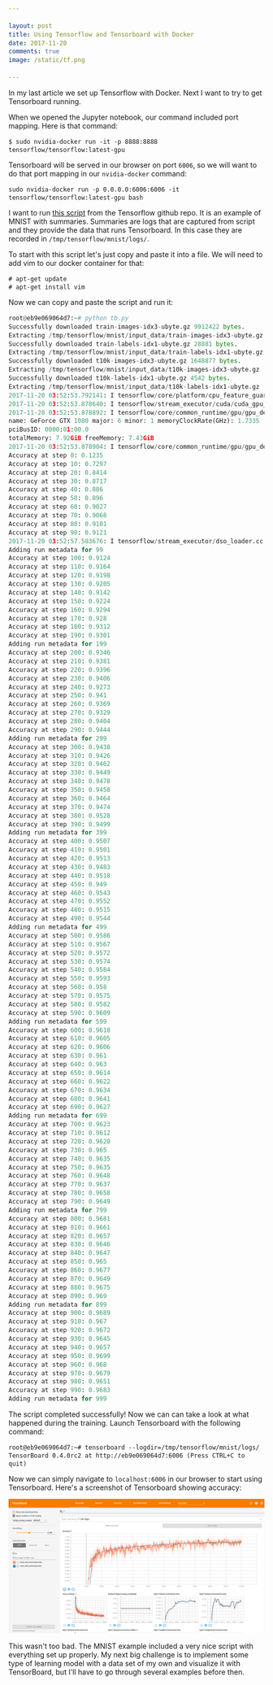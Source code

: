 ```yaml
---

layout: post
title: Using Tensorflow and Tensorboard with Docker
date: 2017-11-20
comments: true
image: /static/tf.png

---
```


In my last article we set up Tensorflow with Docker. Next I want to try to get Tensorboard running. 

When we opened the Jupyter notebook, our command included port mapping. Here is that command: 

```terminal
$ sudo nvidia-docker run -it -p 8888:8888 tensorflow/tensorflow:latest-gpu
```

Tensorboard will be served in our browser on port `6006`, so we will want to do that port mapping in our `nvidia-docker` command:


```terminal
sudo nvidia-docker run -p 0.0.0.0:6006:6006 -it tensorflow/tensorflow:latest-gpu bash
```

I want to run [this script](https://github.com/tensorflow/tensorflow/blob/master/tensorflow/examples/tutorials/mnist/mnist_with_summaries.py) from the Tensorflow github repo. It is an example of MNIST with summaries. Summaries are logs that are captured from script and they provide the data that runs Tensorboard. In this case they are recorded in `/tmp/tensorflow/mnist/logs/`. 

To start with this script let's just copy and paste it into a file. We will need to add vim to our docker container for that: 

```terminal
# apt-get update
# apt-get install vim
```

Now we can copy and paste the script and run it:

```python
root@eb9e069064d7:~# python tb.py 
Successfully downloaded train-images-idx3-ubyte.gz 9912422 bytes.
Extracting /tmp/tensorflow/mnist/input_data/train-images-idx3-ubyte.gz
Successfully downloaded train-labels-idx1-ubyte.gz 28881 bytes.
Extracting /tmp/tensorflow/mnist/input_data/train-labels-idx1-ubyte.gz
Successfully downloaded t10k-images-idx3-ubyte.gz 1648877 bytes.
Extracting /tmp/tensorflow/mnist/input_data/t10k-images-idx3-ubyte.gz
Successfully downloaded t10k-labels-idx1-ubyte.gz 4542 bytes.
Extracting /tmp/tensorflow/mnist/input_data/t10k-labels-idx1-ubyte.gz
2017-11-20 03:52:53.792141: I tensorflow/core/platform/cpu_feature_guard.cc:137] Your CPU supports instructions that this TensorFlow binary was not compiled to use: SSE4.1 SSE4.2 AVX AVX2 FMA
2017-11-20 03:52:53.878640: I tensorflow/stream_executor/cuda/cuda_gpu_executor.cc:892] successful NUMA node read from SysFS had negative value (-1), but there must be at least one NUMA node, so returning NUMA node zero
2017-11-20 03:52:53.878892: I tensorflow/core/common_runtime/gpu/gpu_device.cc:1030] Found device 0 with properties: 
name: GeForce GTX 1080 major: 6 minor: 1 memoryClockRate(GHz): 1.7335
pciBusID: 0000:01:00.0
totalMemory: 7.92GiB freeMemory: 7.43GiB
2017-11-20 03:52:53.878904: I tensorflow/core/common_runtime/gpu/gpu_device.cc:1120] Creating TensorFlow device (/device:GPU:0) -> (device: 0, name: GeForce GTX 1080, pci bus id: 0000:01:00.0, compute capability: 6.1)
Accuracy at step 0: 0.1235
Accuracy at step 10: 0.7297
Accuracy at step 20: 0.8414
Accuracy at step 30: 0.8717
Accuracy at step 40: 0.886
Accuracy at step 50: 0.896
Accuracy at step 60: 0.9027
Accuracy at step 70: 0.9068
Accuracy at step 80: 0.9101
Accuracy at step 90: 0.9121
2017-11-20 03:52:57.583676: I tensorflow/stream_executor/dso_loader.cc:139] successfully opened CUDA library libcupti.so.8.0 locally
Adding run metadata for 99
Accuracy at step 100: 0.9124
Accuracy at step 110: 0.9164
Accuracy at step 120: 0.9198
Accuracy at step 130: 0.9205
Accuracy at step 140: 0.9142
Accuracy at step 150: 0.9224
Accuracy at step 160: 0.9294
Accuracy at step 170: 0.928
Accuracy at step 180: 0.9312
Accuracy at step 190: 0.9301
Adding run metadata for 199
Accuracy at step 200: 0.9346
Accuracy at step 210: 0.9381
Accuracy at step 220: 0.9396
Accuracy at step 230: 0.9406
Accuracy at step 240: 0.9273
Accuracy at step 250: 0.941
Accuracy at step 260: 0.9369
Accuracy at step 270: 0.9329
Accuracy at step 280: 0.9404
Accuracy at step 290: 0.9444
Adding run metadata for 299
Accuracy at step 300: 0.9438
Accuracy at step 310: 0.9426
Accuracy at step 320: 0.9462
Accuracy at step 330: 0.9449
Accuracy at step 340: 0.9478
Accuracy at step 350: 0.9458
Accuracy at step 360: 0.9464
Accuracy at step 370: 0.9474
Accuracy at step 380: 0.9528
Accuracy at step 390: 0.9499
Adding run metadata for 399
Accuracy at step 400: 0.9507
Accuracy at step 410: 0.9501
Accuracy at step 420: 0.9513
Accuracy at step 430: 0.9483
Accuracy at step 440: 0.9518
Accuracy at step 450: 0.949
Accuracy at step 460: 0.9543
Accuracy at step 470: 0.9552
Accuracy at step 480: 0.9515
Accuracy at step 490: 0.9544
Adding run metadata for 499
Accuracy at step 500: 0.9586
Accuracy at step 510: 0.9567
Accuracy at step 520: 0.9572
Accuracy at step 530: 0.9574
Accuracy at step 540: 0.9584
Accuracy at step 550: 0.9593
Accuracy at step 560: 0.958
Accuracy at step 570: 0.9575
Accuracy at step 580: 0.9582
Accuracy at step 590: 0.9609
Adding run metadata for 599
Accuracy at step 600: 0.9618
Accuracy at step 610: 0.9605
Accuracy at step 620: 0.9606
Accuracy at step 630: 0.961
Accuracy at step 640: 0.963
Accuracy at step 650: 0.9614
Accuracy at step 660: 0.9622
Accuracy at step 670: 0.9634
Accuracy at step 680: 0.9641
Accuracy at step 690: 0.9627
Adding run metadata for 699
Accuracy at step 700: 0.9623
Accuracy at step 710: 0.9612
Accuracy at step 720: 0.9628
Accuracy at step 730: 0.965
Accuracy at step 740: 0.9635
Accuracy at step 750: 0.9635
Accuracy at step 760: 0.9648
Accuracy at step 770: 0.9637
Accuracy at step 780: 0.9658
Accuracy at step 790: 0.9649
Adding run metadata for 799
Accuracy at step 800: 0.9681
Accuracy at step 810: 0.9661
Accuracy at step 820: 0.9657
Accuracy at step 830: 0.9646
Accuracy at step 840: 0.9647
Accuracy at step 850: 0.965
Accuracy at step 860: 0.9677
Accuracy at step 870: 0.9649
Accuracy at step 880: 0.9675
Accuracy at step 890: 0.969
Adding run metadata for 899
Accuracy at step 900: 0.9689
Accuracy at step 910: 0.967
Accuracy at step 920: 0.9672
Accuracy at step 930: 0.9645
Accuracy at step 940: 0.9657
Accuracy at step 950: 0.9699
Accuracy at step 960: 0.968
Accuracy at step 970: 0.9679
Accuracy at step 980: 0.9651
Accuracy at step 990: 0.9683
Adding run metadata for 999
```

The script completed successfully! Now we can can take a look at what happened during the training. Launch Tensorboard with the following command:

```terminal
root@eb9e069064d7:~# tensorboard --logdir=/tmp/tensorflow/mnist/logs/
TensorBoard 0.4.0rc2 at http://eb9e069064d7:6006 (Press CTRL+C to quit)
```

Now we can simply navigate to `localhost:6006` in our browser to start using Tensorboard. Here's a screenshot of Tensorboard showing accuracy: 


![png](/static/tf.png)

This wasn't too bad. The MNIST example included a very nice script with everything set up properly. My next big challenge is to implement some type of learning model with a data set of my own and visualize it with TensorBoard, but I'll have to go through several examples before then. 